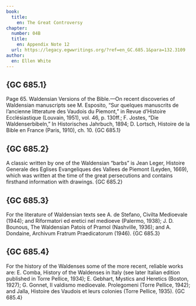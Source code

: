 ```yaml
---
book:
  title:
    en: The Great Controversy
chapter:
  number: 04B
  title:
    en: Appendix Note 12
  url: https://legacy.egwwritings.org/?ref=en_GC.685.1&para=132.3109
author:
  en: Ellen White
---
```


## {GC 685.1}

Page 65. Waldensian Versions of the Bible.—On recent discoveries of Waldensian manuscripts see M. Esposito, “Sur quelques manuscrits de l’ancienne litterature des Vaudois du Piemont,” in Revue d’Histoire Ecclésiastique (Louvain, 1951), vol. 46, p. 130ff.; F. Jostes, “Die Waldenserbibeln,” In Historisches Jahrbuch, 1894; D. Lortsch, Histoire de la Bible en France (Paris, 1910), ch. 10. {GC 685.1}

## {GC 685.2}

A classic written by one of the Waldensian “barbs” is Jean Leger, Histoire Generale des Eglises Evangeliques des Vallees de Piemont (Leyden, 1669), which was written at the time of the great persecutions and contains firsthand information with drawings. {GC 685.2}

## {GC 685.3}

For the literature of Waldensian texts see A. de Stefano, Civilta Medioevale (1944); and Riformatori ed eretici nel medioeve (Palermo, 1938); J. D. Bounous, The Waldensian Patois of Pramol (Nashville, 1936); and A. Dondaine, Archivum Fratrum Praedicatorum (1946). {GC 685.3}

## {GC 685.4}

For the history of the Waldenses some of the more recent, reliable works are: E. Comba, History of the Waldenses in Italy (see later Italian edition published in Torre Pellice, 1934); E. Gebhart, Mystics and Heretics (Boston, 1927); G. Gonnet, Il valdismo medioevale. Prolegomeni (Torre Pellice, 1942); and Jalla, Histoire des Vaudois et leurs colonies (Torre Pellice, 1935). {GC 685.4}
